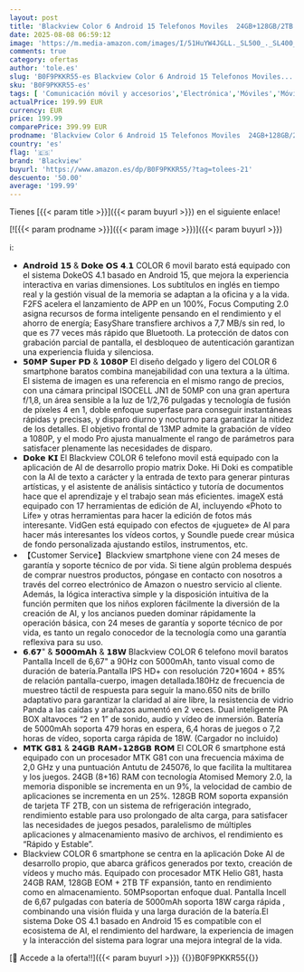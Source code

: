 ```yaml
---
layout: post
title: 'Blackview Color 6 Android 15 Telefonos Moviles  24GB+128GB/2TB TF  MTK G81 Octa Core 2.0GHz 6 67" Super PD 50MP 4G Dual SIM Móvil  Face ID/Fingerprint/OTG/GPS/Funda de Smartphone'
date: 2025-08-08 06:59:12
image: 'https://m.media-amazon.com/images/I/51HuYW4JGLL._SL500_._SL400_.jpg'
comments: true
category: ofertas
author: 'tole.es'
slug: 'B0F9PKKR55-es Blackview Color 6 Android 15 Telefonos Moviles...'
sku: 'B0F9PKKR55-es'
tags: [ 'Comunicación móvil y accesorios','Electrónica','Móviles','Móviles y smartphones libres','android','blackview','🇪🇸', ]
actualPrice: 199.99 EUR
currency: EUR
price: 199.99
comparePrice: 399.99 EUR
prodname: 'Blackview Color 6 Android 15 Telefonos Moviles  24GB+128GB/2TB TF  MTK G81 Octa Core 2.0GHz 6 67" Super PD 50MP 4G Dual SIM Móvil  Face ID/Fingerprint/OTG/GPS/Funda de Smartphone'
country: 'es'
flag: '🇪🇸'
brand: 'Blackview'
buyurl: 'https://www.amazon.es/dp/B0F9PKKR55/?tag=tolees-21'
descuento: '50.00'
average: '199.99'
---
```


Tienes [{{< param title >}}]({{< param buyurl >}}) en el siguiente enlace!

[![{{< param prodname >}}]({{< param image >}})]({{< param buyurl >}})

ℹ️:

- 𝗔𝗻𝗱𝗿𝗼𝗶𝗱 𝟭𝟱 & 𝗗𝗼𝗸𝗲 𝗢𝗦 𝟰.𝟭 COLOR 6 movil barato está equipado con el sistema DokeOS 4.1 basado en Android 15, que mejora la experiencia interactiva en varias dimensiones. Los subtítulos en inglés en tiempo real y la gestión visual de la memoria se adaptan a la oficina y a la vida. F2FS acelera el lanzamiento de APP en un 100%, Focus Computing 2.0 asigna recursos de forma inteligente pensando en el rendimiento y el ahorro de energía; EasyShare transfiere archivos a 7,7 MB/s sin red, lo que es 77 veces más rápido que Bluetooth. La protección de datos con grabación parcial de pantalla, el desbloqueo de autenticación garantizan una experiencia fluida y silenciosa.
- 𝟱𝟬𝗠𝗣 𝗦𝘂𝗽𝗲𝗿 𝗣𝗗 & 𝟭𝟬𝟴𝟬𝗣 El diseño delgado y ligero del COLOR 6 smartphone baratos combina manejabilidad con una textura a la última. El sistema de imagen es una referencia en el mismo rango de precios, con una cámara principal ISOCELL JN1 de 50MP con una gran apertura f/1,8, un área sensible a la luz de 1/2,76 pulgadas y tecnología de fusión de píxeles 4 en 1, doble enfoque superfase para conseguir instantáneas rápidas y precisas, y disparo diurno y nocturno para garantizar la nitidez de los detalles. El objetivo frontal de 13MP admite la grabación de vídeo a 1080P, y el modo Pro ajusta manualmente el rango de parámetros para satisfacer plenamente las necesidades de disparo.
- 𝗗𝗼𝗸𝗲 𝗞𝗜 El Blackview COLOR 6 telefono movil está equipado con la aplicación de AI de desarrollo propio matrix Doke. Hi Doki es compatible con la AI de texto a carácter y la entrada de texto para generar pinturas artísticas, y el asistente de análisis sintáctico y tutoría de documentos hace que el aprendizaje y el trabajo sean más eficientes. imageX está equipado con 17 herramientas de edición de AI, incluyendo «Photo to Life» y otras herramientas para hacer la edición de fotos más interesante. VidGen está equipado con efectos de «juguete» de AI para hacer más interesantes los vídeos cortos, y Soundle puede crear música de fondo personalizada ajustando estilos, instrumentos, etc.
- 【Customer Service】Blackview smartphone viene con 24 meses de garantía y soporte técnico de por vida. Si tiene algún problema después de comprar nuestros productos, póngase en contacto con nosotros a través del correo electrónico de Amazon o nuestro servicio al cliente. Además, la lógica interactiva simple y la disposición intuitiva de la función permiten que los niños exploren fácilmente la diversión de la creación de AI, y los ancianos pueden dominar rápidamente la operación básica, con 24 meses de garantía y soporte técnico de por vida, es tanto un regalo conocedor de la tecnología como una garantía reflexiva para su uso.
- 𝟲.𝟲𝟳" & 𝟱𝟬𝟬𝟬𝗺𝗔𝗵 & 𝟭𝟴𝗪 Blackview COLOR 6 telefono movil baratos Pantalla Incell de 6,67" a 90Hz con 5000mAh, tanto visual como de duración de batería.Pantalla IPS HD+ con resolución 720*1604 + 85% de relación pantalla-cuerpo, imagen detallada.180Hz de frecuencia de muestreo táctil de respuesta para seguir la mano.650 nits de brillo adaptativo para garantizar la claridad al aire libre, la resistencia de vidrio Panda a las caídas y arañazos aumentó en 2 veces. Dual inteligente PA BOX altavoces “2 en 1” de sonido, audio y vídeo de inmersión. Batería de 5000mAh soporta 479 horas en espera, 6,4 horas de juegos o 7,2 horas de vídeo, soporta carga rápida de 18W. (Cargador no incluido)
- 𝗠𝗧𝗞 𝗚𝟴𝟭 & 𝟮𝟰𝗚𝗕 𝗥𝗔𝗠+𝟭𝟮𝟴𝗚𝗕 𝗥𝗢𝗠 El COLOR 6 smartphone está equipado con un procesador MTK G81 con una frecuencia máxima de 2,0 GHz y una puntuación Antutu de 245076, lo que facilita la multitarea y los juegos. 24GB (8+16) RAM con tecnología Atomised Memory 2.0, la memoria disponible se incrementa en un 9%, la velocidad de cambio de aplicaciones se incrementa en un 25%. 128GB ROM soporta expansión de tarjeta TF 2TB, con un sistema de refrigeración integrado, rendimiento estable para uso prolongado de alta carga, para satisfacer las necesidades de juegos pesados, paralelismo de múltiples aplicaciones y almacenamiento masivo de archivos, el rendimiento es “Rápido y Estable”.
- Blackview COLOR 6 smartphone se centra en la aplicación Doke AI de desarrollo propio, que abarca gráficos generados por texto, creación de vídeos y mucho más. Equipado con procesador MTK Helio G81, hasta 24GB RAM, 128GB EOM + 2TB TF expansión, tanto en rendimiento como en almacenamiento. 50MPsoportan enfoque dual. Pantalla Incell de 6,67 pulgadas con batería de 5000mAh soporta 18W carga rápida , combinando una visión fluida y una larga duración de la batería.El sistema Doke OS 4.1 basado en Android 15 es compatible con el ecosistema de AI, el rendimiento del hardware, la experiencia de imagen y la interacción del sistema para lograr una mejora integral de la vida.

[🛒 Accede a la oferta!!]({{< param buyurl >}})
{{<world>}}B0F9PKKR55{{</world>}}
